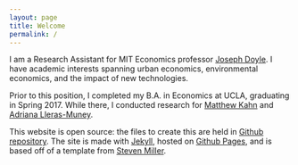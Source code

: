 ```yaml
---
layout: page
title: Welcome
permalink: /
---
```


I am a Research Assistant for MIT Economics professor [Joseph Doyle](http://www.mit.edu/~jjdoyle/). I have academic interests spanning urban economics, environmental economics, and the impact of new technologies.

Prior to this position, I completed my B.A. in Economics at UCLA, graduating in Spring 2017. While there, I conducted research for [Matthew Kahn](https://sites.google.com/site/mek1966/) and [Adriana Lleras-Muney](http://economics.ucla.edu/person/adriana-lleras-muney/). 

This website is open source: the files to create this are held in [Github repository](https://github.com/kylebarron/kylebarron.github.io). The site is made with [Jekyll](https://jekyllrb.com/), hosted on [Github Pages](https://pages.github.com/), and is based off of a template from [Steven Miller](https://github.com/svmiller/steve-ngvb-jekyll-template).
